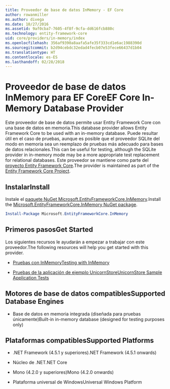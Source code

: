 ```yaml
---
title: Proveedor de base de datos InMemory - EF Core
author: rowanmiller
ms.author: divega
ms.date: 10/27/2016
ms.assetid: 9af0cba7-7605-4f8f-9cfa-dd616fcb880c
ms.technology: entity-framework-core
uid: core/providers/in-memory/index
ms.openlocfilehash: 356af9390a8aafa5afe35f333cd1e6ac1988390d
ms.sourcegitcommit: b2d94cebdc32edad4fecb07e53fece66437d1b04
ms.translationtype: HT
ms.contentlocale: es-ES
ms.lasthandoff: 02/28/2018
---
```

# <a name="ef-core-in-memory-database-provider"></a><span data-ttu-id="3ad87-102">Proveedor de base de datos InMemory para EF Core</span><span class="sxs-lookup"><span data-stu-id="3ad87-102">EF Core In-Memory Database Provider</span></span>

<span data-ttu-id="3ad87-103">Este proveedor de base de datos permite usar Entity Framework Core con una base de datos en memoria.</span><span class="sxs-lookup"><span data-stu-id="3ad87-103">This database provider allows Entity Framework Core to be used with an in-memory database.</span></span> <span data-ttu-id="3ad87-104">Puede resultar útil en el caso de pruebas, aunque es posible que el proveedor SQLite del modo en memoria sea un reemplazo de pruebas más adecuado para bases de datos relacionales.</span><span class="sxs-lookup"><span data-stu-id="3ad87-104">This can be useful for testing, although the SQLite provider in in-memory mode may be a more appropriate test replacement for relational databases.</span></span> <span data-ttu-id="3ad87-105">Este proveedor se mantiene como parte del [proyecto Entity Framework Core](https://github.com/aspnet/EntityFrameworkCore).</span><span class="sxs-lookup"><span data-stu-id="3ad87-105">The provider is maintained as part of the [Entity Framework Core Project](https://github.com/aspnet/EntityFrameworkCore).</span></span>

## <a name="install"></a><span data-ttu-id="3ad87-106">Instalar</span><span class="sxs-lookup"><span data-stu-id="3ad87-106">Install</span></span>

<span data-ttu-id="3ad87-107">Instale el [paquete NuGet Microsoft.EntityFrameworkCore.InMemory](https://www.nuget.org/packages/Microsoft.EntityFrameworkCore.InMemory/).</span><span class="sxs-lookup"><span data-stu-id="3ad87-107">Install the [Microsoft.EntityFrameworkCore.InMemory NuGet package](https://www.nuget.org/packages/Microsoft.EntityFrameworkCore.InMemory/).</span></span>

``` powershell
Install-Package Microsoft.EntityFrameworkCore.InMemory
```

## <a name="get-started"></a><span data-ttu-id="3ad87-108">Primeros pasos</span><span class="sxs-lookup"><span data-stu-id="3ad87-108">Get Started</span></span>

<span data-ttu-id="3ad87-109">Los siguientes recursos le ayudarán a empezar a trabajar con este proveedor.</span><span class="sxs-lookup"><span data-stu-id="3ad87-109">The following resources will help you get started with this provider.</span></span>
* [<span data-ttu-id="3ad87-110">Pruebas con InMemory</span><span class="sxs-lookup"><span data-stu-id="3ad87-110">Testing with InMemory</span></span>](../../miscellaneous/testing/in-memory.md)

* [<span data-ttu-id="3ad87-111">Pruebas de la aplicación de ejemplo UnicornStore</span><span class="sxs-lookup"><span data-stu-id="3ad87-111">UnicornStore Sample Application Tests</span></span>](https://github.com/rowanmiller/UnicornStore/blob/master/UnicornStore/src/UnicornStore.Tests/Controllers/ShippingControllerTests.cs)

## <a name="supported-database-engines"></a><span data-ttu-id="3ad87-112">Motores de base de datos compatibles</span><span class="sxs-lookup"><span data-stu-id="3ad87-112">Supported Database Engines</span></span>

* <span data-ttu-id="3ad87-113">Base de datos en memoria integrada (diseñada para pruebas únicamente)</span><span class="sxs-lookup"><span data-stu-id="3ad87-113">Built-in in-memory database (designed for testing purposes only)</span></span>

## <a name="supported-platforms"></a><span data-ttu-id="3ad87-114">Plataformas compatibles</span><span class="sxs-lookup"><span data-stu-id="3ad87-114">Supported Platforms</span></span>

* <span data-ttu-id="3ad87-115">.NET Framework (4.5.1 y superiores)</span><span class="sxs-lookup"><span data-stu-id="3ad87-115">.NET Framework (4.5.1 onwards)</span></span>

* <span data-ttu-id="3ad87-116">Núcleo de .NET</span><span class="sxs-lookup"><span data-stu-id="3ad87-116">.NET Core</span></span>

* <span data-ttu-id="3ad87-117">Mono (4.2.0 y superiores)</span><span class="sxs-lookup"><span data-stu-id="3ad87-117">Mono (4.2.0 onwards)</span></span>

* <span data-ttu-id="3ad87-118">Plataforma universal de Windows</span><span class="sxs-lookup"><span data-stu-id="3ad87-118">Universal Windows Platform</span></span>
